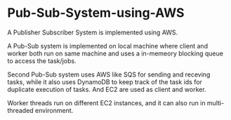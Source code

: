 # Pub-Sub-System-using-AWS

A Publisher Subscriber System is implemented using AWS.

A Pub-Sub system is implemented on local machine where client and worker both run on same machine and uses a in-memeory blocking queue to access the task/jobs.

Second Pub-Sub system uses AWS like SQS for sending and receving tasks, while it also uses DynamoDB to keep track of the task ids for duplicate execution of tasks. And EC2 are used as client and worker.

Worker threads run on different EC2 instances, and it can also run in multi-threaded environment.
